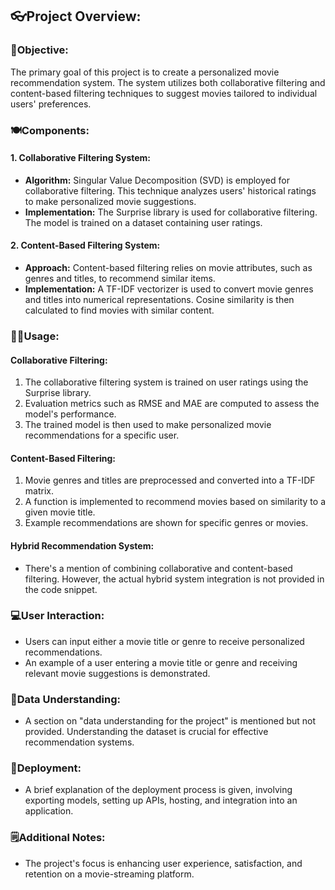 ## 👓Project Overview:

### 🎯Objective:

The primary goal of this project is to create a personalized movie recommendation system. The system utilizes both collaborative filtering and content-based filtering techniques to suggest movies tailored to individual users' preferences.

### 🍽️Components:

#### 1. Collaborative Filtering System:

- **Algorithm:** Singular Value Decomposition (SVD) is employed for collaborative filtering. This technique analyzes users' historical ratings to make personalized movie suggestions.
- **Implementation:** The Surprise library is used for collaborative filtering. The model is trained on a dataset containing user ratings.

#### 2. Content-Based Filtering System:

- **Approach:** Content-based filtering relies on movie attributes, such as genres and titles, to recommend similar items.
- **Implementation:** A TF-IDF vectorizer is used to convert movie genres and titles into numerical representations. Cosine similarity is then calculated to find movies with similar content.

### 🧑‍🏭Usage:

#### Collaborative Filtering:

1. The collaborative filtering system is trained on user ratings using the Surprise library.
2. Evaluation metrics such as RMSE and MAE are computed to assess the model's performance.
3. The trained model is then used to make personalized movie recommendations for a specific user.

#### Content-Based Filtering:

1. Movie genres and titles are preprocessed and converted into a TF-IDF matrix.
2. A function is implemented to recommend movies based on similarity to a given movie title.
3. Example recommendations are shown for specific genres or movies.

#### Hybrid Recommendation System:

- There's a mention of combining collaborative and content-based filtering. However, the actual hybrid system integration is not provided in the code snippet.

### 💻User Interaction:

- Users can input either a movie title or genre to receive personalized recommendations.
- An example of a user entering a movie title or genre and receiving relevant movie suggestions is demonstrated.

### 🧠Data Understanding:

- A section on "data understanding for the project" is mentioned but not provided. Understanding the dataset is crucial for effective recommendation systems.

### 🚒Deployment:

- A brief explanation of the deployment process is given, involving exporting models, setting up APIs, hosting, and integration into an application.

### 🗒️Additional Notes:

- The project's focus is enhancing user experience, satisfaction, and retention on a movie-streaming platform.
